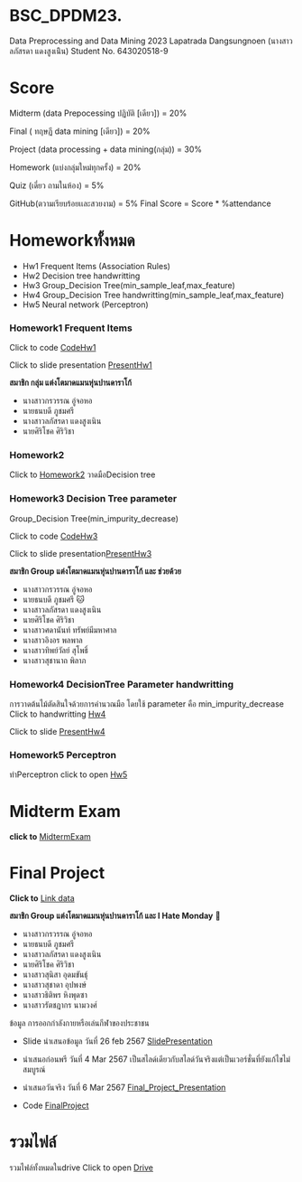 # BSC_DPDM23.
Data Preprocessing and Data Mining 2023 
Lapatrada Dangsungnoen (นางสาวลภัสรดา แดงสูงเนิิน) 
Student No. 643020518-9 
# Score
Midterm (data Prepocessing ปฏิบัติ [เดียว]) = 20%

Final ( ทฤษฏี data mining [เดียว]) = 20%

Project (data processing + data mining(กลุ่ม)) = 30%

Homework (แบ่งกลุ่มใหม่ทุกครั้ง) = 20%

Quiz (เดี่ยว ถามในห้อง) = 5%

GitHub(ตวามเรียบร้อยเเละสวยงาม) = 5% Final Score = Score * %attendance

# Homeworkทั้งหมด
+ Hw1 Frequent Items (Association Rules)
+ Hw2 Decision tree handwritting
+ Hw3 Group_Decision Tree(min_sample_leaf,max_feature) 
+ Hw4 Group_Decision Tree handwritting(min_sample_leaf,max_feature)
+ Hw5 Neural network (Perceptron)
### Homework1 Frequent Items
Click to code [CodeHw1](https://github.com/lapatradaa/BSC_DPDM23/blob/main/hw1.ipynb)

Click to slide presentation [PresentHw1](https://drive.google.com/file/d/105-UJjxoIvuEKihcExZdrPW90t59YLHh)

**สมาชิก กลุ่ม แต่งโตมาดแมนหุ่นปานดาราโก้** 

+ นางสาวกรวรรณ อู่จอหอ
+ นายธนบดี ภูชมศรี
+ นางสาวลภัสรดา แดงสูงเนิน
+ นายศิริโชค ศิริวิชา
### Homework2   

Click to  [Homework2](https://github.com/lapatradaa/BSC_DPDM23/blob/main/HW%202%20classification%202.pdf) 
วาดมือDecision tree

### Homework3 Decision Tree parameter 
Group_Decision Tree(min_impurity_decrease) 

Click to code [CodeHw3](https://github.com/lapatradaa/BSC_DPDM23/blob/main/HW3.ipynb)

Click to slide presentation[PresentHw3](https://www.canva.com/design/DAF6ZMysqvk/_KSxcHqFX-3zT3egwOL0aA/view?utm_content=DAF6ZMysqvk&utm_campaign=designshare&utm_medium=link&utm_source=editor)

**สมาชิก Group แต่งโตมาดแมนหุ่นปานดาราโก้ และ ช่วยด้วย**
+ นางสาวกรวรรณ อู่จอหอ
+ นายธนบดี ภูชมศรี 🐱
+ นางสาวลภัสรดา แดงสูงเนิน
+ นายศิริโชค ศิริวิชา
+ นางสาวศดานันท์ ทรัพย์มีมหาศาล
+ นางสาวอิงอร พลพาล
+ นางสาวทิพย์วัลย์ สุโพธิ์
+ นางสาวสุชานาถ พิลาภ

### Homework4 DecisionTree Parameter handwritting
การวาดต้นไม้ตัดสินใจด้วยการคำนวณมือ โดยใช้ parameter คือ min_impurity_decrease
Click to handwritting  [Hw4](https://github.com/lapatradaa/BSC_DPDM23/blob/main/min_impurity_decrease.pdf)

Click to slide [PresentHw4](https://www.canva.com/design/DAF9C1GY7jE/REur4COBG9QZA5A0LqaLsA/view?utm_content=DAF9C1GY7jE&utm_campaign=designshare&utm_medium=link&utm_source=editor)

### Homework5 Perceptron
ทำPerceptron click to open [Hw5](https://github.com/lapatradaa/BSC_DPDM23/blob/main/hw5.pdf)

# Midterm Exam
  **click to** [MidtermExam](https://github.com/lapatradaa/BSC_DPDM23/blob/main/midterm_bscdpdm23.ipynb)
# Final Project 
**Click to** [Link data](https://data.go.th/dataset/psdexercise?fbclid=IwAR241MtTa_aqxeEX2gFZAlnfME2VkEF00q0kHlXYdS_mMVnpJDK3yWDRzxU)

**สมาชิก Group แต่งโตมาดแมนหุ่นปานดาราโก้ และ I Hate Monday** :busts_in_silhouette:
+ นางสาวกรวรรณ อู่จอหอ
+ นายธนบดี ภูชมศรี
+ นางสาวลภัสรดา แดงสูงเนิน
+ นายศิริโชค ศิริวิชา
+ นางสาวสุนิสา อุดมขันธ์ุ 
+ นางสาวสุชาดา อุปพงษ์
+ นางสาวธิติพร หิงพุดซา
+ นางสาวรัตชฎากร นามวงศ์ 

ข้อมูล การออกกำลังกายหรือเล่นกีฬาของประชาชน

+ Slide นำเสนอข้อมูล วันที่ 26 feb 2567 [SlidePresentation](https://www.canva.com/design/DAF9xqlYyjs/tyB75gV4NpcVI6pW5zW90w/view?utm_content=DAF9xqlYyjs&utm_campaign=designshare&utm_medium=link&utm_source=editor)
+ นำเสนอก่อนพรี วันที่ 4 Mar 2567 เป็นสไลด์เดียวกับสไลด์วันจริงแต่เป็นเวอร์ชั่นที่ยังแก้ไขไม่สมบูรณ์
+ นำเสนอวันจริง วันที่ 6 Mar 2567  [Final_Project_Presentation](https://www.canva.com/design/DAF-VOd8sjk/LJe1w9Rb_qkuyT5ELjaA5w/view?utm_content=DAF-VOd8sjk&utm_campaign=designshare&utm_medium=link&utm_source=editor)

+ Code [FinalProject](https://github.com/lapatradaa/BSC_DPDM23/blob/main/Final_Project.ipynb)

# รวมไฟล์ 

รวมไฟล์ทั้งหมดในdrive Click to open [Drive](https://drive.google.com/drive/folders/1-5n2XwNmybyVsGH0XmNPxTrZG_yKE_P0)
























